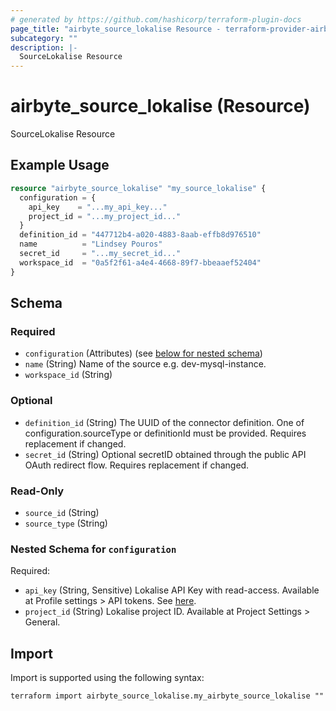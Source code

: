 ```yaml
---
# generated by https://github.com/hashicorp/terraform-plugin-docs
page_title: "airbyte_source_lokalise Resource - terraform-provider-airbyte"
subcategory: ""
description: |-
  SourceLokalise Resource
---
```


# airbyte_source_lokalise (Resource)

SourceLokalise Resource

## Example Usage

```terraform
resource "airbyte_source_lokalise" "my_source_lokalise" {
  configuration = {
    api_key    = "...my_api_key..."
    project_id = "...my_project_id..."
  }
  definition_id = "447712b4-a020-4883-8aab-effb8d976510"
  name          = "Lindsey Pouros"
  secret_id     = "...my_secret_id..."
  workspace_id  = "0a5f2f61-a4e4-4668-89f7-bbeaaef52404"
}
```

<!-- schema generated by tfplugindocs -->
## Schema

### Required

- `configuration` (Attributes) (see [below for nested schema](#nestedatt--configuration))
- `name` (String) Name of the source e.g. dev-mysql-instance.
- `workspace_id` (String)

### Optional

- `definition_id` (String) The UUID of the connector definition. One of configuration.sourceType or definitionId must be provided. Requires replacement if changed.
- `secret_id` (String) Optional secretID obtained through the public API OAuth redirect flow. Requires replacement if changed.

### Read-Only

- `source_id` (String)
- `source_type` (String)

<a id="nestedatt--configuration"></a>
### Nested Schema for `configuration`

Required:

- `api_key` (String, Sensitive) Lokalise API Key with read-access. Available at Profile settings > API tokens. See <a href="https://docs.lokalise.com/en/articles/1929556-api-tokens">here</a>.
- `project_id` (String) Lokalise project ID. Available at Project Settings > General.

## Import

Import is supported using the following syntax:

```shell
terraform import airbyte_source_lokalise.my_airbyte_source_lokalise ""
```
